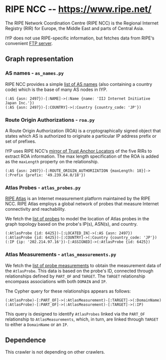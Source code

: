 # RIPE NCC -- https://www.ripe.net/

The RIPE Network Coordination Centre (RIPE NCC) is the Regional Internet Registry (RIR) for Europe,
the Middle East and parts of Central Asia.

IYP does not use RIPE-specific information, but fetches data from RIPE‘s convenient [FTP
server](https://ftp.ripe.net/).

## Graph representation

### AS names - `as_names.py`

RIPE NCC provides a simple [list of AS names](https://ftp.ripe.net/ripe/asnames/) (also containing a
country code) which is the base of many AS nodes in IYP.

```Cypher
(:AS {asn: 2497})-[:NAME]->(:Name {name: 'IIJ Internet Initiative Japan Inc.'})
(:AS {asn: 2497})-[:COUNTRY]->(:Country {country_code: 'JP'})
```

### Route Origin Authorizations - `roa.py`

A Route Origin Authorization (ROA) is a cryptographically signed object that states which AS is
authorized to originate a particular IP address prefix or set of prefixes.

IYP uses RIPE NCC‘s [mirror of Trust Anchor Locators](https://ftp.ripe.net/rpki/) of the five RIRs
to extract ROA information. The max length specification of the ROA is added as the `maxLength`
property on the relationship.

```Cypher
(:AS {asn: 2497})-[:ROUTE_ORIGIN_AUTHORIZATION {maxLength: 18}]->(:Prefix {prefix: '49.239.64.0/18'})
```

### Atlas Probes - `atlas_probes.py`

[RIPE Atlas](https://atlas.ripe.net/) is an Internet measurement platform maintained by
the RIPE NCC. RIPE Atlas employs a global network of probes that measure Internet
connectivity and reachability.

We fetch the [list of probes](https://atlas.ripe.net/docs/apis/rest-api-manual/probes/)
to model the location of Atlas probes in the graph topology based on the probe's IP(s),
ASN(s), and country.

```Cypher
(:AtlasProbe {id: 6425})-[:LOCATED_IN]->(:AS {asn: 2497})
(:AtlasProbe {id: 6425})-[:COUNTRY]->(:Country {country_code: 'JP'})
(:IP {ip: '202.214.97.16'})-[:ASSIGNED]->(:AtlasProbe {id: 6425})
```

### Atlas Measurements - `atlas_measurements.py`

We fetch the [list of probe measurements](https://atlas.ripe.net/api/v2/measurements) to obtain the measurement data of the `AtlasProbe`. This data is based on the probe's ID, connected through relationships defined by `PART_OF` and `TARGET`. The `TARGET` relationship encompass associations with both `DOMAIN` and `IP`.

The Cypher query for these relationships appears as follows:

```Cypher
(:AtlasProbe)-[:PART_OF]->(:AtlasMeasurement)-[:TARGET]->(:DomainName)
(:AtlasProbe)-[:PART_OF]->(:AtlasMeasurement)-[:TARGET]->(:IP)
```

This query is designed to identify `AtlasProbes` linked via the `PART_OF` relationship to `AtlasMeasurements`, which, in turn, are linked through `TARGET` to either a `DomainName` or an `IP`.

## Dependence

This crawler is not depending on other crawlers.
